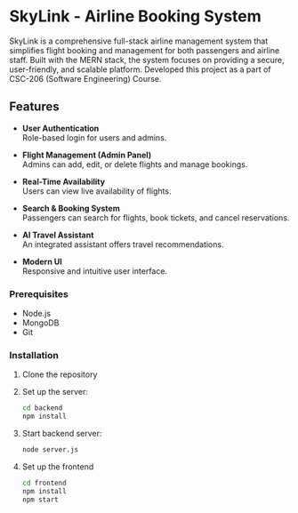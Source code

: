 # SkyLink - Airline Booking System

SkyLink is a comprehensive full-stack airline management system that simplifies flight booking and management for both passengers and airline staff. Built with the MERN stack, the system focuses on providing a secure, user-friendly, and scalable platform. Developed this project as a part of CSC-206 (Software Engineering) Course.

## Features

- **User Authentication**  
  Role-based login for users and admins.

- **Flight Management (Admin Panel)**  
  Admins can add, edit, or delete flights and manage bookings.

- **Real-Time Availability**  
  Users can view live availability of flights.

- **Search & Booking System**  
  Passengers can search for flights, book tickets, and cancel reservations.

- **AI Travel Assistant**  
  An integrated assistant offers travel recommendations.

- **Modern UI**  
  Responsive and intuitive user interface.

### Prerequisites

- Node.js
- MongoDB
- Git

### Installation

1. Clone the repository
   
2. Set up the server:
   ```bash
   cd backend
   npm install

3. Start backend server:
    ```bash
   node server.js

4. Set up the frontend
   ```bash
   cd frontend
   npm install
   npm start
